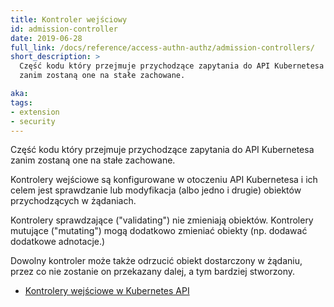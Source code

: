 ```yaml
---
title: Kontroler wejściowy
id: admission-controller
date: 2019-06-28
full_link: /docs/reference/access-authn-authz/admission-controllers/
short_description: >
  Część kodu który przejmuje przychodzące zapytania do API Kubernetesa
  zanim zostaną one na stałe zachowane.

aka:
tags:
- extension
- security
---
```

Część kodu który przejmuje przychodzące zapytania do API Kubernetesa
zanim zostaną one na stałe zachowane.

<!--more-->

Kontrolery wejściowe są konfigurowane w otoczeniu API Kubernetesa i ich celem jest sprawdzanie lub modyfikacja (albo jedno i drugie) obiektów przychodzących w żądaniach.

Kontrolery sprawdzające ("validating") nie zmieniają obiektów.
Kontrolery mutujące ("mutating") mogą dodatkowo zmieniać obiekty (np. dodawać dodatkowe adnotacje.)

Dowolny kontroler może także odrzucić obiekt dostarczony w żądaniu, przez co nie zostanie on przekazany dalej, a tym bardziej stworzony.

* [Kontrolery wejściowe w Kubernetes API](/docs/reference/access-authn-authz/admission-controllers/)
